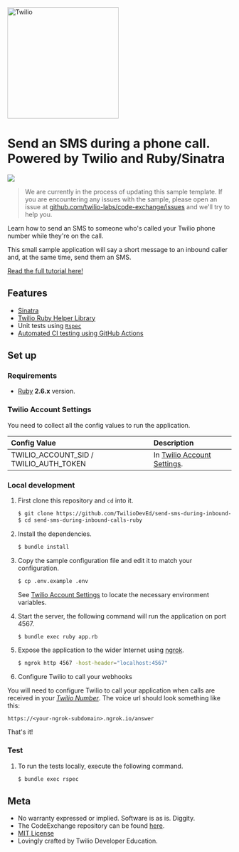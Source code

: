 <a href="https://www.twilio.com">
  <img src="https://static0.twilio.com/marketing/bundles/marketing/img/logos/wordmark-red.svg" alt="Twilio" width="250" />
</a>

# Send an SMS during a phone call. Powered by Twilio and Ruby/Sinatra

![](https://github.com/TwilioDevEd/send-sms-during-inbound-calls-ruby/workflows/Ruby/badge.svg)

> We are currently in the process of updating this sample template. If you are encountering any issues with the sample, please open an issue at [github.com/twilio-labs/code-exchange/issues](https://github.com/twilio-labs/code-exchange/issues) and we'll try to help you.

Learn how to send an SMS to someone who's called your Twilio phone number while they're on the call.

This small sample application will say a short message to an inbound caller and, at the same time, send them an SMS.

[Read the full tutorial here!](https://www.twilio.com/docs/sms/tutorials/send-sms-during-phone-call-ruby)

## Features

- [Sinatra](http://sinatrarb.com/)
- [Twilio Ruby Helper Library](https://www.twilio.com/docs/libraries/ruby)
- Unit tests using [`Rspec`](https://rspec.info/)
- [Automated CI testing using GitHub Actions](/.github/workflows/rails.yml)

## Set up

### Requirements

- [Ruby](https://www.ruby-lang.org/en/) **2.6.x** version.

### Twilio Account Settings

You need to collect all the config values to run the application.

| Config Value  | Description |
| :-------------  |:------------- |
TWILIO_ACCOUNT_SID / TWILIO_AUTH_TOKEN | In [Twilio Account Settings](https://www.twilio.com/console).


### Local development

1. First clone this repository and `cd` into it.

   ```bash
   $ git clone https://github.com/TwilioDevEd/send-sms-during-inbound-calls-ruby.git
   $ cd send-sms-during-inbound-calls-ruby
   ```

1. Install the dependencies.

    ```bash
    $ bundle install
    ```

1. Copy the sample configuration file and edit it to match your configuration.

    ```bash
    $ cp .env.example .env
    ```
   See [Twilio Account Settings](#twilio-account-settings) to locate the necessary environment variables.

1. Start the server, the following command will run the application on port 4567.

    ```bash
    $ bundle exec ruby app.rb
    ```

1. Expose the application to the wider Internet using [ngrok](https://ngrok.com/).

    ```bash
    $ ngrok http 4567 -host-header="localhost:4567"
    ```

1. Configure Twilio to call your webhooks

  You will need to configure Twilio to call your application when calls are
  received in your [*Twilio Number*](https://www.twilio.com/user/account/messaging/phone-numbers).
  The voice url should look something like this:

  ```
  https://<your-ngrok-subdomain>.ngrok.io/answer
  ```

That's it!

### Test

1. To run the tests locally, execute the following command.

    ```bash
    $ bundle exec rspec
    ```

## Meta

* No warranty expressed or implied. Software is as is. Diggity.
* The CodeExchange repository can be found [here](https://github.com/twilio-labs/code-exchange/).
* [MIT License](http://www.opensource.org/licenses/mit-license.html)
* Lovingly crafted by Twilio Developer Education.
